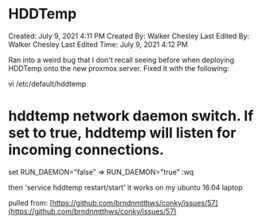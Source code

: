 # HDDTemp

Created: July 9, 2021 4:11 PM
Created By: Walker Chesley
Last Edited By: Walker Chesley
Last Edited Time: July 9, 2021 4:12 PM

Ran into a weird bug that I don't recall seeing before when deploying HDDTemp onto the new proxmox server. 
Fixed it with the following: 

vi /etc/default/hddtemp

# hddtemp network daemon switch. If set to true, hddtemp will listen for incoming connections.

set RUN_DAEMON="false" => RUN_DAEMON="true"
:wq

then 'service hddtemp restart/start'
it works on my ubuntu 16.04 laptop

pulled from: [https://github.com/brndnmtthws/conky/issues/57](https://github.com/brndnmtthws/conky/issues/57)